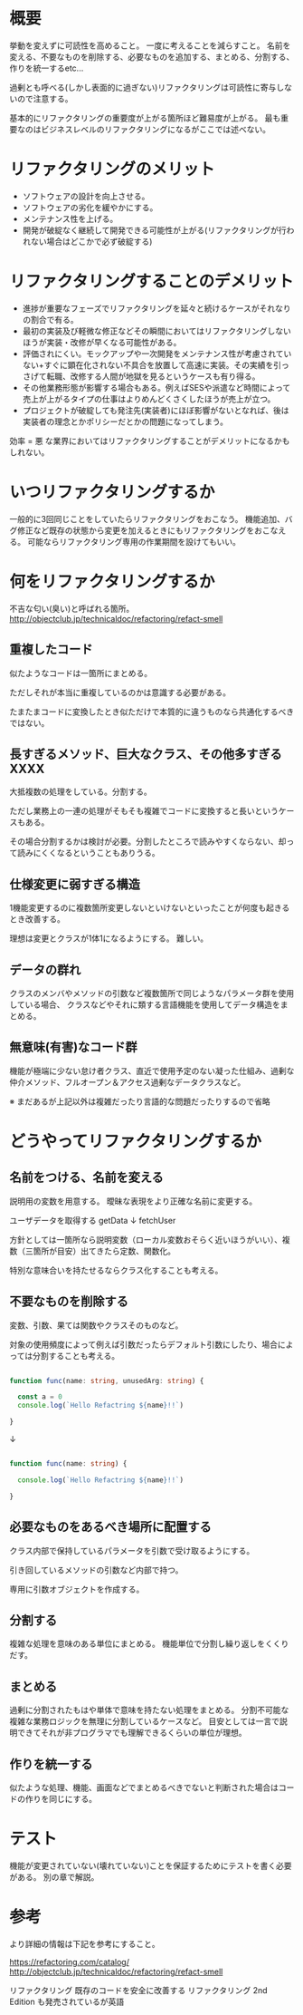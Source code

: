 
# 概要
挙動を変えずに可読性を高めること。
一度に考えることを減らすこと。
名前を変える、不要なものを削除する、必要なものを追加する、まとめる、分割する、作りを統一するetc...

過剰とも呼べる(しかし表面的に過ぎない)リファクタリングは可読性に寄与しないので注意する。

基本的にリファクタリングの重要度が上がる箇所ほど難易度が上がる。
最も重要なのはビジネスレベルのリファクタリングになるがここでは述べない。


# リファクタリングのメリット

- ソフトウェアの設計を向上させる。
- ソフトウェアの劣化を緩やかにする。
- メンテナンス性を上げる。
- 開発が破綻なく継続して開発できる可能性が上がる(リファクタリングが行われない場合はどこかで必ず破綻する)


# リファクタリングすることのデメリット

- 進捗が重要なフェーズでリファクタリングを延々と続けるケースがそれなりの割合で有る。
- 最初の実装及び軽微な修正などその瞬間においてはリファクタリングしないほうが実装・改修が早くなる可能性がある。
- 評価されにくい。モックアップや一次開発をメンテナンス性が考慮されていない+すぐに顕在化されない不具合を放置して高速に実装。その実績を引っさげて転職、改修する人間が地獄を見るというケースも有り得る。
- その他業務形態が影響する場合もある。例えばSESや派遣など時間によって売上が上がるタイプの仕事はよりめんどくさくしたほうが売上が立つ。
- プロジェクトが破綻しても発注先(実装者)にほぼ影響がないとなれば、後は実装者の理念とかポリシーだとかの問題になってしまう。

効率 = 悪 な業界においてはリファクタリングすることがデメリットになるかもしれない。


# いつリファクタリングするか

一般的に3回同じことをしていたらリファクタリングをおこなう。
機能追加、バグ修正など既存の状態から変更を加えるときにもリファクタリングをおこなえる。
可能ならリファクタリング専用の作業期間を設けてもいい。

# 何をリファクタリングするか

不吉な匂い(臭い)と呼ばれる箇所。
http://objectclub.jp/technicaldoc/refactoring/refact-smell

## 重複したコード

似たようなコードは一箇所にまとめる。

ただしそれが本当に重複しているのかは意識する必要がある。

たまたまコードに変換したとき似ただけで本質的に違うものなら共通化するべきではない。

## 長すぎるメソッド、巨大なクラス、その他多すぎるXXXX

大抵複数の処理をしている。分割する。

ただし業務上の一連の処理がそもそも複雑でコードに変換すると長いというケースもある。

その場合分割するかは検討が必要。分割したところで読みやすくならない、却って読みにくくなるということもありうる。

## 仕様変更に弱すぎる構造
1機能変更するのに複数箇所変更しないといけないといったことが何度も起きるとき改善する。

理想は変更とクラスが1体1になるようにする。
難しい。

## データの群れ

クラスのメンバやメソッドの引数など複数箇所で同じようなパラメータ群を使用している場合、
クラスなどやそれに類する言語機能を使用してデータ構造をまとめる。

## 無意味(有害)なコード群


機能が極端に少ない怠け者クラス、直近で使用予定のない凝った仕組み、過剰な仲介メソッド、フルオープン＆アクセス過剰なデータクラスなど。


※ まだあるが上記以外は複雑だったり言語的な問題だったりするので省略


# どうやってリファクタリングするか

## 名前をつける、名前を変える
説明用の変数を用意する。
曖昧な表現をより正確な名前に変更する。

ユーザデータを取得する
getData
↓
fetchUser


方針としては一箇所なら説明変数（ローカル変数おそらく近いほうがいい）、複数（三箇所が目安）出てきたら定数、関数化。

特別な意味合いを持たせるならクラス化することも考える。


## 不要なものを削除する
変数、引数、果ては関数やクラスそのものなど。

対象の使用頻度によって例えば引数だったらデフォルト引数にしたり、場合によっては分割することも考える。

``` ts

function func(name: string, unusedArg: string) {

  const a = 0
  console.log(`Hello Refactring ${name}!!`)

}

```

↓

``` ts

function func(name: string) {

  console.log(`Hello Refactring ${name}!!`)

}

```



## 必要なものをあるべき場所に配置する

クラス内部で保持しているパラメータを引数で受け取るようにする。

引き回しているメソッドの引数など内部で持つ。

専用に引数オブジェクトを作成する。


## 分割する

複雑な処理を意味のある単位にまとめる。
機能単位で分割し繰り返しをくくりだす。

## まとめる

過剰に分割されたもはや単体で意味を持たない処理をまとめる。
分割不可能な複雑な業務ロジックを無理に分割しているケースなど。
目安としては一言で説明できてそれが非プログラマでも理解できるくらいの単位が理想。

## 作りを統一する

似たような処理、機能、画面などでまとめるべきでないと判断された場合はコードの作りを同じにする。

# テスト
機能が変更されていない(壊れていない)ことを保証するためにテストを書く必要がある。
別の章で解説。

# 参考

より詳細の情報は下記を参考にすること。

https://refactoring.com/catalog/
http://objectclub.jp/technicaldoc/refactoring/refact-smell

リファクタリング 既存のコードを安全に改善する
リファクタリング 2nd Edition も発売されているが英語
